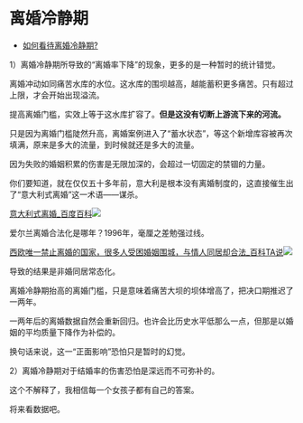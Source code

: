 # 离婚冷静期

- [如何看待离婚冷静期?](https://www.zhihu.com/question/375802030/answer/1905981873)
  

1）离婚冷静期所导致的“离婚率下降”的现象，更多的是一种暂时的统计错觉。

离婚冲动如同痛苦水库的水位。这水库的围坝越高，越能蓄积更多痛苦。只有超过上限，才会开始出现溢流。

提高离婚门槛，实效上等于这水库扩容了。**但是这没有切断上游流下来的河流。**

只是因为离婚门槛陡然升高，离婚案例进入了“蓄水状态”，等这个新增库容被再次填满，原来是多大的流量，到时候就还是多大的流量。

因为失败的婚姻积累的伤害是无限加深的，会超过一切固定的禁锢的力量。

你们要知道，就在仅仅五十多年前，意大利是根本没有离婚制度的，这直接催生出了“意大利式离婚”这一术语——谋杀。

[意大利式离婚_百度百科![](https://pic1.zhimg.com/v2-8723c2cd488662efe7c9e3cc7a89e69e_180x120.jpg?source=c8b7c179)](https://link.zhihu.com/?target=https%3A//baike.baidu.com/item/%25E6%2584%258F%25E5%25A4%25A7%25E5%2588%25A9%25E5%25BC%258F%25E7%25A6%25BB%25E5%25A9%259A)

  

爱尔兰离婚合法化是哪年？1996年，毫厘之差勉强过线。

[西欧唯一禁止离婚的国家，很多人受困婚姻围城，与情人同居却合法_百科TA说![](https://pic3.zhimg.com/v2-b9e5e0210eae9abf6ca13fb7332301bd_ipico.jpg?source=c8b7c179)](https://link.zhihu.com/?target=https%3A//baike.baidu.com/tashuo/browse/content%3Fid%3D06a4e94ffd444981ede884f1)

导致的结果是非婚同居常态化。

  

离婚冷静期抬高的离婚门槛，只是意味着痛苦大坝的坝体增高了，把决口期推迟了一两年。

一两年后的离婚数据自然会重新回归。也许会比历史水平低那么一点，但那是以婚姻的平均质量下降作为补偿的。

换句话来说，这一“正面影响”恐怕只是暂时的幻觉。

  

2）离婚冷静期对于结婚率的伤害恐怕是深远而不可弥补的。

这个不解释了，我相信每一个女孩子都有自己的答案。

将来看数据吧。